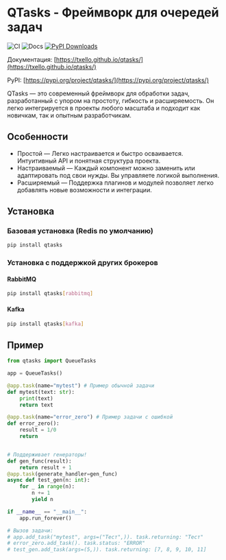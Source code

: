 # QTasks - Фреймворк для очередей задач

![CI](https://github.com/txello/qtasks/actions/workflows/ci.yml/badge.svg)
![Docs](https://github.com/txello/qtasks/actions/workflows/docs.yml/badge.svg)
[![PyPI Downloads](https://static.pepy.tech/personalized-badge/qtasks?period=total&units=INTERNATIONAL_SYSTEM&left_color=BLACK&right_color=GREEN&left_text=downloads)](https://pepy.tech/projects/qtasks)

Документация: [https://txello.github.io/qtasks/](https://txello.github.io/qtasks/)

PyPI: [https://pypi.org/project/qtasks/](https://pypi.org/project/qtasks/)

QTasks — это современный фреймворк для обработки задач,
разработанный с упором на простоту, гибкость и расширяемость.
Он легко интегрируется в проекты любого масштаба
и подходит как новичкам, так и опытным разработчикам.

## Особенности

* Простой — Легко настраивается и быстро осваивается. Интуитивный API
и понятная структура проекта.
* Настраиваемый — Каждый компонент можно заменить или адаптировать под
свои нужды. Вы управляете логикой выполнения.
* Расширяемый — Поддержка плагинов и модулей позволяет легко добавлять новые
возможности и интеграции.

## Установка

### Базовая установка (Redis по умолчанию)

```bash
pip install qtasks
```

### Установка с поддержкой других брокеров

#### RabbitMQ

```bash
pip install qtasks[rabbitmq]
```

#### Kafka

```bash
pip install qtasks[kafka]
```

## Пример

```py
from qtasks import QueueTasks

app = QueueTasks()

@app.task(name="mytest") # Пример обычной задачи
def mytest(text: str):
    print(text)
    return text

@app.task(name="error_zero") # Пример задачи с ошибкой
def error_zero():
    result = 1/0
    return


# Поддерживает генераторы!
def gen_func(result):
    return result + 1
@app.task(generate_handler=gen_func)
async def test_gen(n: int):
    for _ in range(n):
        n += 1
        yield n

if __name__ == "__main__":
    app.run_forever()

# Вызов задачи:
# app.add_task("mytest", args=("Тест",)). task.returning: "Тест"
# error_zero.add_task(). task.status: "ERROR"
# test_gen.add_task(args=(5,)). task.returning: [7, 8, 9, 10, 11]
```
